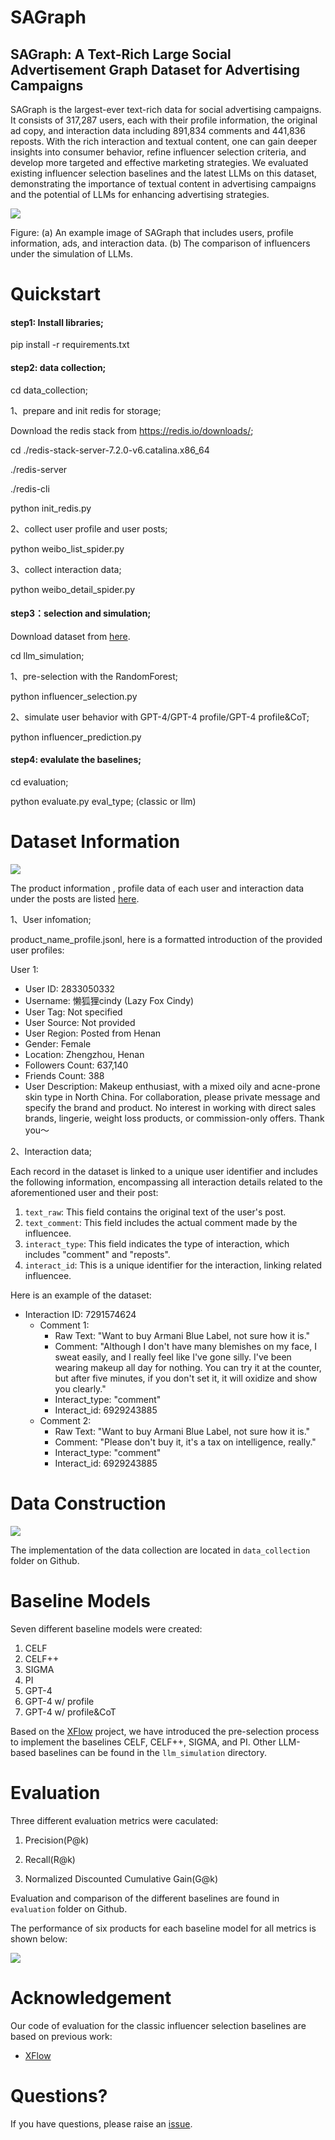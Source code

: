 # SAGraph

## SAGraph: A Text-Rich Large Social Advertisement Graph Dataset for Advertising Campaigns
SAGraph is the largest-ever text-rich data for social advertising campaigns. It consists of 317,287 users, each with their profile information, the original ad copy, and interaction data including 891,834 comments and 441,836 reposts. With the rich interaction and textual content, one can gain deeper insights into consumer behavior, refine influencer selection criteria, and develop more targeted and effective marketing strategies. We evaluated existing influencer selection baselines and the latest LLMs on this dataset, demonstrating the importance of textual content in advertising campaigns and the potential of LLMs for enhancing advertising strategies.

![](./images/data.png)

Figure: (a) An example image of SAGraph that includes users, profile information, ads, and interaction data. (b) The comparison of influencers under the simulation of LLMs.



# Quickstart

#### step1: Install libraries;

pip install -r requirements.txt



#### step2: data collection;

cd data_collection;

1、prepare and init redis for storage;

Download the redis stack from https://redis.io/downloads/;

cd ./redis-stack-server-7.2.0-v6.catalina.x86_64

./redis-server

./redis-cli

python init_redis.py

2、collect user profile and user posts;

python weibo_list_spider.py

3、collect interaction data;

python weibo_detail_spider.py



#### step3：selection and simulation;

Download dataset from [here](https://drive.google.com/drive/folders/1up7Fo6HZ0fJOKIWA3vTMwRn-cLyDOrS4?usp=drive_link).

cd llm_simulation;

1、pre-selection with the RandomForest;

python influencer_selection.py

2、simulate user behavior with GPT-4/GPT-4 profile/GPT-4 profile&CoT;

python influencer_prediction.py



#### step4: evalulate the baselines;

cd evaluation;

python evaluate.py eval_type; (classic or llm)



# Dataset Information

![](./images/data_statistics.png)

The product information , profile data of each user and interaction data under the posts are listed [here](https://drive.google.com/drive/folders/1up7Fo6HZ0fJOKIWA3vTMwRn-cLyDOrS4?usp=drive_link).

1、User infomation;

product_name_profile.jsonl, here is a formatted introduction of the provided user profiles:

User 1:

- User ID: 2833050332
- Username: 懒狐狸cindy (Lazy Fox Cindy)
- User Tag: Not specified
- User Source: Not provided
- User Region: Posted from Henan
- Gender: Female
- Location: Zhengzhou, Henan
- Followers Count: 637,140
- Friends Count: 388
- User Description: Makeup enthusiast, with a mixed oily and acne-prone skin type in North China. For collaboration, please private message and specify the brand and product. No interest in working with direct sales brands, lingerie, weight loss products, or commission-only offers. Thank you～



2、Interaction data;

Each record in the dataset is linked to a unique user identifier and includes the following information, encompassing all interaction details related to the aforementioned user and their post:

1. `text_raw`: This field contains the original text of the user's post.
2. `text_comment`: This field includes the actual comment made by the influencee.
3. `interact_type`: This field indicates the type of interaction, which includes "comment" and "reposts".
4. `interact_id`: This is a unique identifier for the interaction, linking related influencee.

Here is an example of the dataset:

- Interaction ID: 7291574624
  - Comment 1:
    - Raw Text: "Want to buy Armani Blue Label, not sure how it is."
    - Comment: "Although I don't have many blemishes on my face, I sweat easily, and I really feel like I've gone silly. I've been wearing makeup all day for nothing. You can try it at the counter, but after five minutes, if you don't set it, it will oxidize and show you clearly."
    - Interact_type: "comment"
    - Interact_id: 6929243885
  - Comment 2:
    - Raw Text: "Want to buy Armani Blue Label, not sure how it is."
    - Comment: "Please don't buy it, it's a tax on intelligence, really."
    - Interact_type: "comment"
    - Interact_id: 6929243885



# Data Construction

![](./images/sagc.png)

The implementation of the data collection are located in `data_collection` folder on Github.

# Baseline Models

Seven different baseline models were created:

1. CELF
2. CELF++
3. SIGMA
4. PI
5. GPT-4
6. GPT-4 w/ profile
7. GPT-4 w/ profile&CoT

Based on the [XFlow](https://github.com/XGraph-Team/XFlow) project, we have introduced the pre-selection process to implement the baselines CELF, CELF++, SIGMA, and PI. Other LLM-based baselines can be found in the `llm_simulation` directory.

# Evaluation

Three different evaluation metrics were caculated:

1. Precision(P@k)

2. Recall(R@k)

3. Normalized Discounted Cumulative Gain(G@k)

Evaluation and comparison of the different baselines are found in `evaluation` folder on Github. 

The performance of six products for each baseline model for all metrics is shown below:

![](./images/experiment.png)

# Acknowledgement

Our code of evaluation for the classic influencer selection baselines are based on previous work:

- [XFlow](https://github.com/XGraph-Team/XFlow)

# Questions?

If you have questions, please raise an [issue](https://github.com/xiaoqzhwhu/SAGraph/issues).



